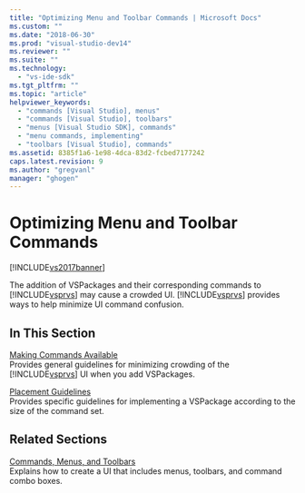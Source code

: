 ```yaml
---
title: "Optimizing Menu and Toolbar Commands | Microsoft Docs"
ms.custom: ""
ms.date: "2018-06-30"
ms.prod: "visual-studio-dev14"
ms.reviewer: ""
ms.suite: ""
ms.technology: 
  - "vs-ide-sdk"
ms.tgt_pltfrm: ""
ms.topic: "article"
helpviewer_keywords: 
  - "commands [Visual Studio], menus"
  - "commands [Visual Studio], toolbars"
  - "menus [Visual Studio SDK], commands"
  - "menu commands, implementing"
  - "toolbars [Visual Studio], commands"
ms.assetid: 8385f1a6-1e98-4dca-83d2-fcbed7177242
caps.latest.revision: 9
ms.author: "gregvanl"
manager: "ghogen"
---
```

# Optimizing Menu and Toolbar Commands
[!INCLUDE[vs2017banner](../../includes/vs2017banner.md)]

  
The addition of VSPackages and their corresponding commands to [!INCLUDE[vsprvs](../../includes/vsprvs-md.md)] may cause a crowded UI. [!INCLUDE[vsprvs](../../includes/vsprvs-md.md)] provides ways to help minimize UI command confusion.  
  
## In This Section  
 [Making Commands Available](../../extensibility/internals/making-commands-available.md)  
 Provides general guidelines for minimizing crowding of the [!INCLUDE[vsprvs](../../includes/vsprvs-md.md)] UI when you add VSPackages.  
  
 [Placement Guidelines](../../extensibility/internals/command-placement-guidelines.md)  
 Provides specific guidelines for implementing a VSPackage according to the size of the command set.  
  
## Related Sections  
 [Commands, Menus, and Toolbars](../../extensibility/internals/commands-menus-and-toolbars.md)  
 Explains how to create a UI that includes menus, toolbars, and command combo boxes.

